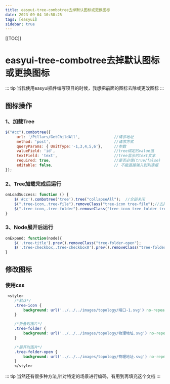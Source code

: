 ```yaml
---
title: easyui-tree-combotree去掉默认图标或更换图标
date: 2023-09-04 10:58:25
tags: [easyui]
sidebar: true
---
```


[//]: # (@[TOC]&#40;easyui tree combotree 去掉默认图标&#41;)
[[TOC]]
#   easyui-tree-combotree去掉默认图标或更换图标

::: tip
当我使用easyui插件编写项目的时候，我想把前面的图标去除或更改图标
:::

##  图标操作
###  1、加载Tree
```js
$("#cc").combotree({
     url: '/Pillars/GetChildAll',				//请求地址
     method: 'post',							//请求方式
     queryParams: { UnitType:'-1,3,4,5,6'},		//参数
     valueField: 'id',							//tree绑定的value值
     textField: 'text',							//tree显示的text文本
     required: true,							//是否必填(true/false)
     editable: false,							// 不能直接输入到列表框
});

```
###  2、Tree加载完成后运行
```js {4}
onLoadSuccess: function () {
    $('#cc').combotree('tree').tree("collapseAll");	 //全部关闭
    $(".tree-icon,.tree-file").removeClass("tree-icon tree-file");//去掉最后一级图标
    $(".tree-icon,.tree-folder").removeClass("tree-icon tree-folder tree-folder-open tree-folder-closed");//去掉所有父级图标
}

```
###  3、Node展开后运行
```js 
onExpand: function(node){
	$('.tree-title').prev().removeClass("tree-folder-open");
 	$('.tree-checkbox,.tree-checkbox0').prev().removeClass("tree-folder-open");
}
```

##  修改图标
###  使用css
```css
 <style>
    /*默认*/
    .tree-icon {
        background: url('../../../images/topology/端口-1.svg') no-repeat center center !important;
    }

    /*折叠时图片*/
    .tree-folder {
        background: url('../../../images/topology/物理地址.svg') no-repeat center center !important;
    }

    /*展开时图片*/
    .tree-folder-open {
        background: url('../../../images/topology/物理地址.svg') no-repeat center center !important;
    }
    </style>
```

::: tip
当然还有很多种方法,针对特定的场景进行编码，有用到再填充这个文档
:::



